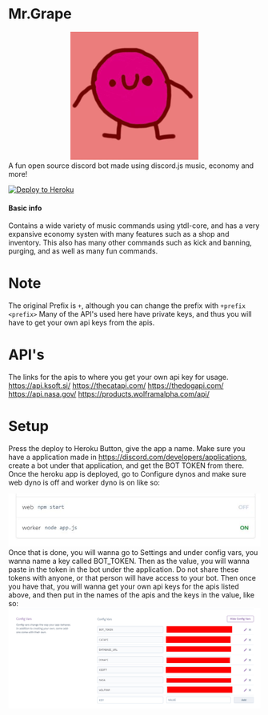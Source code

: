 # Mr.Grape
<div align="center">
	<img src="images/mrgrape.png" title="Mr Grape" alt="Mr grape" />
</div>
A fun open source discord bot made using discord.js
music, economy and more!

[![Deploy to Heroku](https://www.herokucdn.com/deploy/button.svg)](https://heroku.com/deploy?template=https://github.com/kinglalu/Mr.Grape)

#### Basic info

Contains a wide variety of music commands using ytdl-core, and has a very expansive economy systen with many features such as a shop and inventory. This also has many other commands such as kick and banning, purging, and as well as many fun commands.

# Note
 The original Prefix is `+`, although you can change the prefix with `+prefix <prefix>`
Many of the API's used here have private keys, and thus you will have to get your own api keys from the apis.

# API's
The links for the apis to where you get your own api key for usage.
https://api.ksoft.si/
https://thecatapi.com/
https://thedogapi.com/
https://api.nasa.gov/
https://products.wolframalpha.com/api/

# Setup
 Press the deploy to Heroku Button, give the app a name.
Make sure you have a application made in https://discord.com/developers/applications, create a bot under that application, and get the BOT TOKEN from there.
Once the heroku app is deployed, go to Configure dynos and make sure web dyno is off and worker dyno is on like so:
<div align="center">
	<img src="images/dynos.JPG" alt="Dyno config" />
</div>
Once that is done, you will wanna go to Settings and under config vars, you wanna name a key called BOT_TOKEN. Then as the value, you will wanna paste in the token in the bot under the application. Do not share these tokens with anyone, or that person will have access to your bot. Then once you have that, you will wanna get your own api keys for the apis listed above, and then put in the names of the apis and the keys in the value, like so:
<div align="center">
	<img src="images/keys.jpg" alt="KEY config" />
</div>
